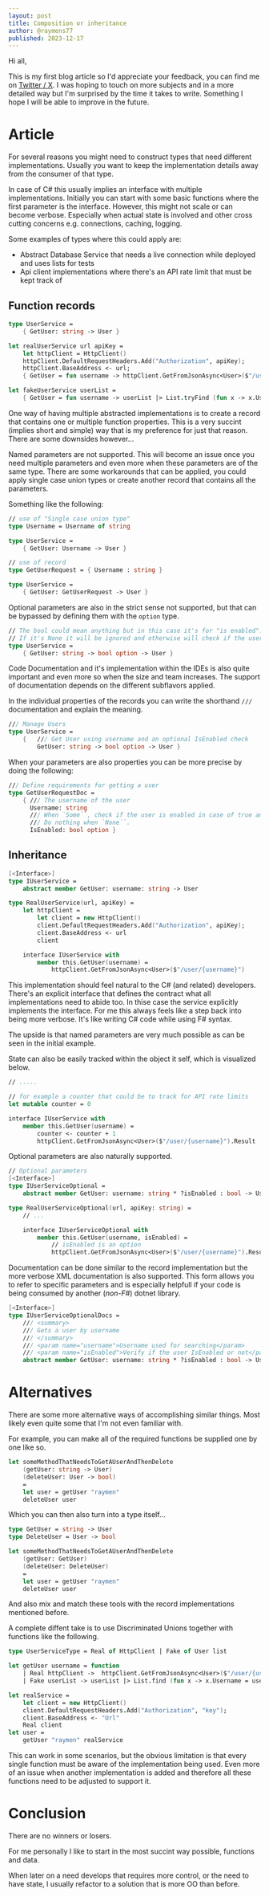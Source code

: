 ```yaml
---
layout: post
title: Composition or inheritance
author: @raymens77
published: 2023-12-17
---
```


Hi all,

This is my first blog article so I'd appreciate your feedback, you can find me on [Twitter / X]("https://twitter.com/raymens77").
I was hoping to touch on more subjects and in a more detailed way but I'm surprised by the time it takes to write.
Something I hope I will be able to improve in the future.

# Article

For several reasons you might need to construct types that need different implementations.
Usually you want to keep the implementation details away from the consumer of that type.

In case of C# this usually implies an interface with multiple implementations.
Initially you can start with some basic functions where the first parameter is the interface.
However, this might not scale or can become verbose.
Especially when actual state is involved and other cross cutting concerns e.g. connections, caching, logging. 

Some examples of types where this could apply are:
- Abstract Database Service that needs a live connection while deployed and uses lists for tests
- Api client implementations where there's an API rate limit that must be kept track of

<!--more-->
<!-- For example like the following example (not fully valid C#).
```csharp
interface IApiService
{
    Account GetAccount(string accountCode);
}

class ApiService : IApiService
{
    private readonly string url;
    private readonly string apiKey;
    private readonly HttpClient httpClient;

    public ApiService(string url, string apiKey) 
    {
        this.url = url;
        this.apiKey = apiKey;
        this.httpClient = new HttpClient();
        httpClient.DefaultRequestHeaders.Add("Authorization", apiKey);
        httpClient.BaseAddress = url;
    }

    public Account GetAccount(string accountCode)
    {
        return httpClient.GetFromJsonAsync<Account>($"/account/{accountCode}");
    }
}
``` -->

## Function records

```fsharp
type UserService =
    { GetUser: string -> User }

let realUserService url apiKey =
    let httpClient = HttpClient()
    httpClient.DefaultRequestHeaders.Add("Authorization", apiKey);
    httpClient.BaseAddress <- url;    
    { GetUser = fun username -> httpClient.GetFromJsonAsync<User>($"/user/{username}") }

let fakeUserService userList =
    { GetUser = fun username -> userList |> List.tryFind (fun x -> x.Username = username) }
```

One way of having multiple abstracted implementations is to create a record that contains one or multiple function properties.
This is a very succint (implies short and simple) way that is my preference for just that reason.
There are some downsides however...

Named parameters are not supported. This will become an issue once you need multiple parameters and even more when these parameters are of the same type.
There are some workarounds that can be applied, you could apply single case union types or create another record that contains all the parameters.

Something like the following:
```fsharp
// use of "Single case union type"
type Username = Username of string

type UserService =
    { GetUser: Username -> User }

// use of record
type GetUserRequest = { Username : string }

type UserService =
    { GetUser: GetUserRequest -> User }
```

Optional parameters are also in the strict sense not supported, but that can be bypassed by defining them with the `option` type.

```fsharp
// The bool could mean anything but in this case it's for "is enabled".
// If it's None it will be ignored and otherwise will check if the user is enabled or not.
type UserService =
    { GetUser: string -> bool option -> User }

```

Code Documentation and it's implementation within the IDEs is also quite important and even more so when the size and team increases.
The support of documentation depends on the different subflavors applied.

In the individual properties of the records you can write the shorthand `///` documentation and explain the meaning.
```fsharp
/// Manage Users
type UserService =
    {   /// Get User using username and an optional IsEnabled check
        GetUser: string -> bool option -> User }

```
When your parameters are also properties you can be more precise by doing the following:

```fsharp
/// Define requirements for getting a user
type GetUserRequestDoc = 
    { /// The username of the user
      Username: string
      /// When `Some``, check if the user is enabled in case of true and disabled in case of false.
      /// Do nothing when `None``.
      IsEnabled: bool option }

```

## Inheritance
```fsharp
[<Interface>]
type IUserService =
    abstract member GetUser: username: string -> User

type RealUserService(url, apiKey) =
    let httpClient =
        let client = new HttpClient()
        client.DefaultRequestHeaders.Add("Authorization", apiKey);
        client.BaseAddress <- url
        client

    interface IUserService with
        member this.GetUser(username) =
            httpClient.GetFromJsonAsync<User>($"/user/{username}")
```

This implementation should feel natural to the C# (and related) developers.
There's an explicit interface that defines the contract what all implementations need to abide too.
In thise case the service explicitly implements the interface.
For me this always feels like a step back into being more verbose.
It's like writing C# code while using F# syntax.

The upside is that named parameters are very much possible as can be seen in the initial example.

State can also be easily tracked within the object it self, which is visualized below.
```fsharp
// .....

// for example a counter that could be to track for API rate limits
let mutable counter = 0

interface IUserService with
    member this.GetUser(username) =
        counter <- counter + 1
        httpClient.GetFromJsonAsync<User>($"/user/{username}").Result
```
Optional parameters are also naturally supported.
```fsharp
// Optional parameters
[<Interface>]
type IUserServiceOptional =
    abstract member GetUser: username: string * ?isEnabled : bool -> User

type RealUserServiceOptional(url, apiKey: string) =
    // ...

    interface IUserServiceOptional with
        member this.GetUser(username, isEnabled) =
            // isEnabled is an option
            httpClient.GetFromJsonAsync<User>($"/user/{username}").Result
```

Documentation can be done similar to the record implementation but the more verbose XML documentation is also supported.
This form allows you to refer to specific parameters and is especially helpfull if your code is being consumed by another (*non-F#*) dotnet library.

```fsharp
[<Interface>]
type IUserServiceOptionalDocs =
    /// <summary>
    /// Gets a user by username
    /// </summary>
    /// <param name="username">Username used for searching</param>
    /// <param name="isEnabled">Verify if the user IsEnabled or not</param>
    abstract member GetUser: username: string * ?isEnabled : bool -> User
```

# Alternatives

There are some more alternative ways of accomplishing similar things.
Most likely even quite some that I'm not even familiar with.

For example, you can make all of the required functions be supplied one by one like so.
```fsharp
let someMethodThatNeedsToGetAUserAndThenDelete
    (getUser: string -> User)
    (deleteUser: User -> bool)
    =
    let user = getUser "raymen"
    deleteUser user
``` 
Which you can then also turn into a type itself...
```fsharp
type GetUser = string -> User
type DeleteUser = User -> bool

let someMethodThatNeedsToGetAUserAndThenDelete
    (getUser: GetUser)
    (deleteUser: DeleteUser)
    =
    let user = getUser "raymen"
    deleteUser user
``` 
And also mix and match these tools with the record implementations mentioned before.

A complete diffent take is to use Discriminated Unions together with functions like the following.
```fsharp
type UserServiceType = Real of HttpClient | Fake of User list

let getUser username = function
    | Real httpClient ->  httpClient.GetFromJsonAsync<User>($"/user/{username}").Result
    | Fake userList -> userList |> List.find (fun x -> x.Username = username)

let realService = 
    let client = new HttpClient()
    client.DefaultRequestHeaders.Add("Authorization", "key");
    client.BaseAddress <- "Url"
    Real client
let user =
    getUser "raymen" realService
```
This can work in some scenarios, but the obvious limitation is that every single function must be aware of the implementation being used.
Even more of an issue when another implementation is added and therefore all these functions need to be adjusted to support it.

# Conclusion

There are no winners or losers.

For me personally I like to start in the most succint way possible, functions and data.

When later on a need develops that requires more control, or the need to have state, I usually refactor to a solution that is more OO than before.

<!-- 
# Alternatives

There are many more alternative ways of accomplishing



### Pros
Types

## Currying

```fsharp

let getClient url apiKey =
    let httpClient = HttpClient()
    httpClient.DefaultRequestHeaders.Add("Authorization", apiKey);
    httpClient.BaseAddress = url;

let client = getClient url apiKey

let realGetAccount httpClient accountCode = httpClient.GetFromJsonAsync<Account>($"/account/{accountCode}")

let getAccount accountCode = realGetAccount client

``` -->